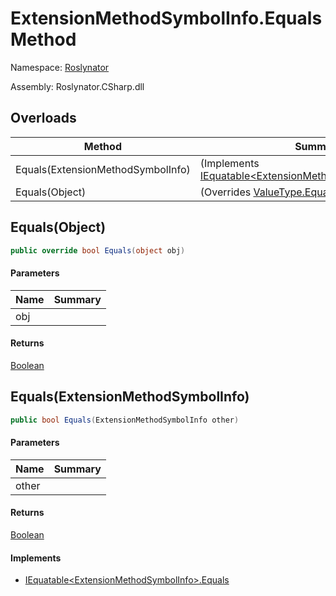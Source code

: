 # ExtensionMethodSymbolInfo\.Equals Method

Namespace: [Roslynator](../../README.md)

Assembly: Roslynator\.CSharp\.dll

## Overloads

| Method | Summary |
| ------ | ------- |
| Equals\(ExtensionMethodSymbolInfo\) |  \(Implements [IEquatable\<ExtensionMethodSymbolInfo>.Equals](https://docs.microsoft.com/en-us/dotnet/api/system.iequatable-1.equals)\) |
| Equals\(Object\) |  \(Overrides [ValueType.Equals](https://docs.microsoft.com/en-us/dotnet/api/system.valuetype.equals)\) |

## Equals\(Object\)

```csharp
public override bool Equals(object obj)
```

#### Parameters

| Name | Summary |
| ---- | ------- |
| obj | |

#### Returns

[Boolean](https://docs.microsoft.com/en-us/dotnet/api/system.boolean)

## Equals\(ExtensionMethodSymbolInfo\)

```csharp
public bool Equals(ExtensionMethodSymbolInfo other)
```

#### Parameters

| Name | Summary |
| ---- | ------- |
| other | |

#### Returns

[Boolean](https://docs.microsoft.com/en-us/dotnet/api/system.boolean)

#### Implements

* [IEquatable\<ExtensionMethodSymbolInfo>.Equals](https://docs.microsoft.com/en-us/dotnet/api/system.iequatable-1.equals)
